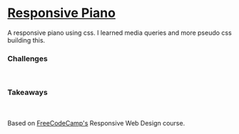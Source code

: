 <h1><a href="https://zacharyjpeter.github.io/FCC-Piano">Responsive Piano</a></h1>
A responsive piano using css. I learned media queries and more pseudo css building this.
<br>
<h3>Challenges</h3>
<br>
<h3>Takeaways</h3>
<br>
<br>
Based on <a href="https://www.freecodecamp.org">FreeCodeCamp's</a> Responsive Web Design course.
